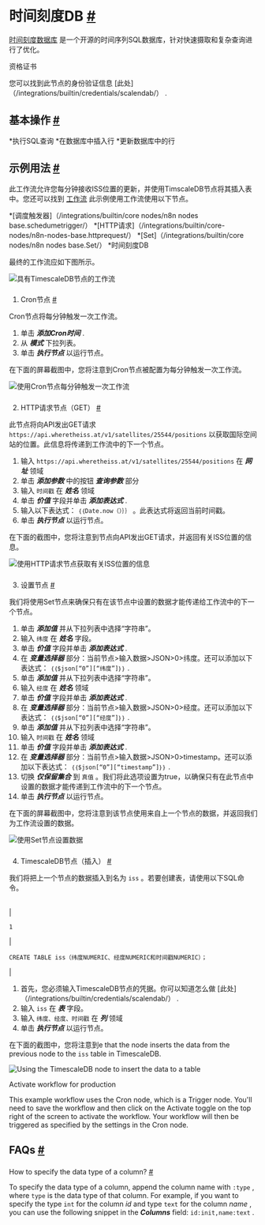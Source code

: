 


 时间刻度DB
 [#](#timestardb "永久链接")
=================================================



[时间刻度数据库](https://www.timescale.com/) 
 是一个开源的时间序列SQL数据库，针对快速摄取和复杂查询进行了优化。
 




 资格证书
 



 您可以找到此节点的身份验证信息
 [此处]（/integrations/builtin/credentials/scalendab/）
 .
 




 基本操作
 [#](#基本操作 "永久链接")
-----------------------------------------------------------


*执行SQL查询
*在数据库中插入行
*更新数据库中的行



 示例用法
 [#](#示例用法 "永久链接")
-----------------------------------------------------



 此工作流允许您每分钟接收ISS位置的更新，并使用TimscaleDB节点将其插入表中。您还可以找到
 [工作流](https://n8n.io/workflows/91.7) 
 此示例使用工作流使用以下节点。
 


*[调度触发器]（/integrations/builtin/core nodes/n8n nodes base.schedumetrigger/）
*[HTTP请求]（/integrations/builtin/core-nodes/n8n-nodes-base.httprequest/）
*[Set]（/integrations/builtin/core nodes/n8n nodes base.Set/）
*时间刻度DB



 最终的工作流应如下图所示。
 



![具有TimescaleDB节点的工作流](https://d33wubrfki0l68.cloudfront.net/2237b1ceda7e24aaccef96c11acaff90dcca034f/f4145/_images/integrations/builtin/app-nodes/timescaledb/workflow.png)



### 
 1. Cron节点
 [#](#1-cron-node "永久链接")



 Cron节点将每分钟触发一次工作流。
 


1. 单击
 ***添加Cron时间***
 .
2. 从
 ***模式***
 下拉列表。
3. 单击
 ***执行节点***
 以运行节点。



 在下面的屏幕截图中，您将注意到Cron节点被配置为每分钟触发一次工作流。
 



![使用Cron节点每分钟触发一次工作流](https://d33wubrfki0l68.cloudfront.net/36fd1155cc051ed8fdec0fd38643df556706e428/4945c/_images/integrations/builtin/app-nodes/timescaledb/cron_node.png)



### 
 2. HTTP请求节点（GET）
 [#](#2-http-request-node-get "永久链接")



 此节点将向API发出GET请求
 `https://api.wheretheiss.at/v1/satellites/25544/positions` 
 以获取国际空间站的位置。此信息将传递到工作流中的下一个节点。
 


1. 输入
 `https://api.wheretheiss.at/v1/satellites/25544/positions` 
 在
 ***网址***
 领域
2. 单击
 ***添加参数***
 中的按钮
 ***查询参数***
 部分
3. 输入
 `时间戳`
 在
 ***姓名***
 领域
4. 单击
 ***价值***
 字段并单击
 ***添加表达式***
 .
5. 输入以下表达式：
 `｛｛Date.now（）｝｝`
 。此表达式将返回当前时间戳。
6. 单击
 ***执行节点***
 以运行节点。



 在下面的截图中，您将注意到节点向API发出GET请求，并返回有关ISS位置的信息。
 



![使用HTTP请求节点获取有关ISS位置的信息](https://d33wubrfki0l68.cloudfront.net/758ee7b33d898bcdedea4c19f4ffbff01801add0/43e94/_images/integrations/builtin/app-nodes/timescaledb/httprequest_node.png)



### 
 3. 设置节点
 [#](#3-集-节点 "永久链接")



 我们将使用Set节点来确保只有在该节点中设置的数据才能传递给工作流中的下一个节点。
 


1. 单击
 ***添加值***
 并从下拉列表中选择“字符串”。
2. 输入
 `纬度`
 在
 ***姓名***
 字段。
3. 单击
 ***价值***
 字段并单击
 ***添加表达式***
 .
4. 在
 ***变量选择器***
 部分：当前节点>输入数据>JSON>0>纬度。还可以添加以下表达式：
 `｛｛$json[“0”][“纬度”]｝｝`
 .
5. 单击
 ***添加值***
 并从下拉列表中选择“字符串”。
6. 输入
 `经度`
 在
 ***姓名***
 领域
7. 单击
 ***价值***
 字段并单击
 ***添加表达式***
 .
8. 在
 ***变量选择器***
 部分：当前节点>输入数据>JSON>0>经度。还可以添加以下表达式：
 `｛｛$json[“0”][“经度”]｝｝`
 .
9. 单击
 ***添加值***
 并从下拉列表中选择“字符串”。
10. 输入
 `时间戳`
 在
 ***姓名***
 领域
11. 单击
 ***价值***
 字段并单击
 ***添加表达式***
 .
12. 在
 ***变量选择器***
 部分：当前节点>输入数据>JSON>0>timestamp。还可以添加以下表达式：
 `｛｛$json[“0”][“timestamp”]｝｝`
 .
13. 切换
 ***仅保留集合***
 到
 `真值`
 。我们将此选项设置为true，以确保只有在此节点中设置的数据才能传递到工作流中的下一个节点。
14. 单击
 ***执行节点***
 以运行节点。



 在下面的屏幕截图中，您将注意到该节点使用来自上一个节点的数据，并返回我们为工作流设置的数据。
 



![使用Set节点设置数据](https://d33wubrfki0l68.cloudfront.net/1a8ad6bc56b097e3e447ee4c8eec23f7e9ea1290/d6f9c/_images/integrations/builtin/app-nodes/timescaledb/set_node.png)



### 
 4. TimescaleDB节点（插入）
 [#](#4-时间刻度db-node-insert "永久链接")



 我们将把上一个节点的数据插入到名为
 `iss`
 。若要创建表，请使用以下SQL命令。
 


|  |  |
| --- | --- |
| 

```
1
```

 | 

```
CREATE TABLE iss（纬度NUMERIC、经度NUMERIC和时间戳NUMERIC）；

```

 |






1. 首先，您必须输入TimescaleDB节点的凭据。你可以知道怎么做
 [此处]（/integrations/builtin/credentials/scalendab/）
 .
2. 输入
 `iss`
 在
 ***表***
 字段。
3. 输入
 `纬度、经度、时间戳`
 在
 ***列***
 领域
4. 单击
 ***执行节点***
 以运行节点。



 在下面的截图中，您将注意到e that the node inserts the data from the previous node to the
 `iss` 
 table in TimescaleDB.
 



![Using the TimescaleDB node to insert the data to a table](https://d33wubrfki0l68.cloudfront.net/90be980c0c88d860d91f595b3f23ecce17c7c8ae/47f8c/_images/integrations/builtin/app-nodes/timescaledb/timescaledb_node.png)





 Activate workflow for production
 



 This example workflow uses the Cron node, which is a Trigger node. You'll need to save the workflow and then click on the Activate toggle on the top right of the screen to activate the workflow. Your workflow will then be triggered as specified by the settings in the Cron node.
 




 FAQs
 [#](#faqs "Permanent link")
-----------------------------------


### 
 How to specify the data type of a column?
 [#](#how-to-specify-the-data-type-of-a-column "Permanent link")



 To specify the data type of a column, append the column name with
 `:type` 
 , where
 `type` 
 is the data type of that column. For example, if you want to specify the type
 `int` 
 for the column
 *id* 
 and type
 `text` 
 for the column
 *name* 
 , you can use the following snippet in the
 ***Columns***
 field:
 `id:init,name:text` 
 .
 




